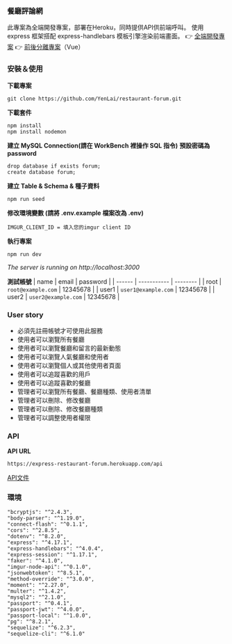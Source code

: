 ### 餐廳評論網

此專案為全端開發專案，部署在Heroku，同時提供API供前端呼叫。
使用 express 框架搭配 express-handlebars 模板引擎渲染前端畫面。
:point_right: [全端開發專案](https://express-restaurant-forum.herokuapp.com/signin)
:point_right: [前後分離專案](https://github.com/YenLai/restaurant-forum-vue)（Vue）

### 安裝＆使用

**下載專案**
```
git clone https://github.com/YenLai/restaurant-forum.git 
```
**下載套件**
```
npm install
npm install nodemon
```
**建立 MySQL Connection(請在 WorkBench 裡操作 SQL 指令)**
**預設密碼為 password**
```
drop database if exists forum;
create database forum;
```
**建立 Table & Schema & 種子資料**
```
npm run seed
```
**修改環境變數 (請將 .env.example 檔案改為 .env)**
```
IMGUR_CLIENT_ID = 填入您的imgur client ID
```
**執行專案**
```
npm run dev
```
*The server is running on http://localhost:3000*

**測試帳號**
| name | email |  password |
| ------ | ----------- |  -------- |
| root  | `root@example.com` | 12345678 |
| user1 | `user1@example.com` | 12345678 |
| user2 | `user2@example.com` | 12345678 |

### User story
- 必須先註冊帳號才可使用此服務
- 使用者可以瀏覽所有餐廳
- 使用者可以瀏覽餐廳和留言的最新動態
- 使用者可以瀏覽人氣餐廳和使用者
- 使用者可以瀏覽個人或其他使用者頁面
- 使用者可以追蹤喜歡的用戶
- 使用者可以追蹤喜歡的餐廳
- 管理者可以瀏覽所有餐廳、餐廳種類、使用者清單
- 管理者可以刪除、修改餐廳
- 管理者可以刪除、修改餐廳種類
- 管理者可以調整使用者權限

### API
**API URL**
```
https://express-restaurant-forum.herokuapp.com/api
```
[API文件](https://hackmd.io/ZOcy9olYQd2oA_PhCnpALw?both)


### 環境
```
"bcryptjs": "^2.4.3",
"body-parser": "^1.19.0",
"connect-flash": "^0.1.1",
"cors": "^2.8.5",
"dotenv": "^8.2.0",
"express": "^4.17.1",
"express-handlebars": "^4.0.4",
"express-session": "^1.17.1",
"faker": "^4.1.0",
"imgur-node-api": "^0.1.0",
"jsonwebtoken": "^8.5.1",
"method-override": "^3.0.0",
"moment": "^2.27.0",
"multer": "^1.4.2",
"mysql2": "^2.1.0",
"passport": "^0.4.1",
"passport-jwt": "^4.0.0",
"passport-local": "^1.0.0",
"pg": "^8.2.1",
"sequelize": "^6.2.3",
"sequelize-cli": "^6.1.0"
```

